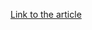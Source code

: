 [Link to the article](https://securityinbits.com/malware-analysis/unpacking/unpacking-pyrogenic-qealler-using-java-agent-part-0x2/)

